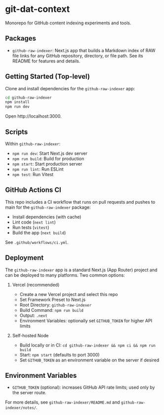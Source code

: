 # git-dat-context

Monorepo for GitHub content indexing experiments and tools.

## Packages

- `github-raw-indexer`: Next.js app that builds a Markdown index of RAW file links for any GitHub repository, directory, or file path. See its README for features and details.

## Getting Started (Top-level)

Clone and install dependencies for the `github-raw-indexer` app:

```bash
cd github-raw-indexer
npm install
npm run dev
```

Open http://localhost:3000.

## Scripts

Within `github-raw-indexer`:

- `npm run dev`: Start Next.js dev server
- `npm run build`: Build for production
- `npm start`: Start production server
- `npm run lint`: Run ESLint
- `npm test`: Run Vitest

## GitHub Actions CI

This repo includes a CI workflow that runs on pull requests and pushes to main for the `github-raw-indexer` package:

- Install dependencies (with cache)
- Lint code (`next lint`)
- Run tests (`vitest`)
- Build the app (`next build`)

See `.github/workflows/ci.yml`.

## Deployment

The `github-raw-indexer` app is a standard Next.js (App Router) project and can be deployed to many platforms. Two common options:

1. Vercel (recommended)
   - Create a new Vercel project and select this repo
   - Set Framework Preset to Next.js
   - Root Directory: `github-raw-indexer`
   - Build Command: `npm run build`
   - Output: `.next`
   - Environment Variables: optionally set `GITHUB_TOKEN` for higher API limits

2. Self-hosted Node
   - Build locally or in CI: `cd github-raw-indexer && npm ci && npm run build`
   - Start: `npm start` (defaults to port 3000)
   - Set `GITHUB_TOKEN` as an environment variable on the server if desired

## Environment Variables

- `GITHUB_TOKEN` (optional): increases GitHub API rate limits; used only by the server route.

For more details, see `github-raw-indexer/README.md` and `github-raw-indexer/notes/`.
